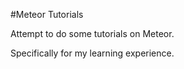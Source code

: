 #Meteor Tutorials

Attempt to do some tutorials on Meteor.

Specifically for my learning experience. 
